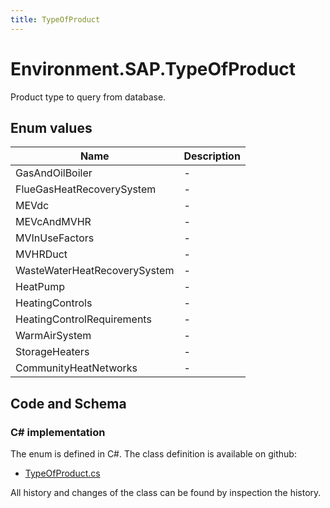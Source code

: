 ```yaml
---
title: TypeOfProduct
---
```


# Environment.SAP.TypeOfProduct

Product type to query from database.

## Enum values

| Name            | Description                                                    |
|-----------------|----------------------------------------------------------------|
| GasAndOilBoiler |  -  |
| FlueGasHeatRecoverySystem |  -  |
| MEVdc |  -  |
| MEVcAndMVHR |  -  |
| MVInUseFactors |  -  |
| MVHRDuct |  -  |
| WasteWaterHeatRecoverySystem |  -  |
| HeatPump |  -  |
| HeatingControls |  -  |
| HeatingControlRequirements |  -  |
| WarmAirSystem |  -  |
| StorageHeaters |  -  |
| CommunityHeatNetworks |  -  |


## Code and Schema

### C# implementation

The enum is defined in C#. The class definition is available on github:

- [TypeOfProduct.cs](https://github.com/BHoM/SAP_Toolkit/blob/develop/SAP_oM/Enums/TypeOfProduct.cs)

All history and changes of the class can be found by inspection the history.
